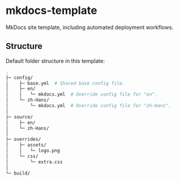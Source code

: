 # mkdocs-template
MkDocs site template, including automated deployment workflows.

## Structure

Default folder structure in this template:
```sh
.
├─ config/
│    ├─ base.yml  # Shared base config file.
│    ├─ en/
│    │   └─ mkdocs.yml  # Override config file for "en".
│    └─ zh-Hans/
│        └─ mkdocs.yml  # Override config file for "zh-Hans".
│
├─ source/
│    ├─ en/
│    └─ zh-Hans/
│
├─ overrides/
│    ├─ assets/
│    │   └─ logo.png
│    └─ css/
│        └─ extra.css
│
└─ build/
```
